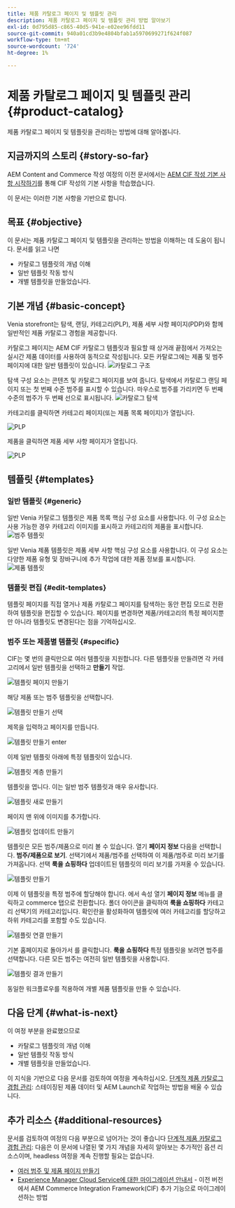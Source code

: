 ```yaml
---
title: 제품 카탈로그 페이지 및 템플릿 관리
description: 제품 카탈로그 페이지 및 템플릿 관리 방법 알아보기
exl-id: 0d795d85-c865-40d5-941e-e02ee96fdd11
source-git-commit: 940a01cd3b9e4804bfab1a5970699271f624f087
workflow-type: tm+mt
source-wordcount: '724'
ht-degree: 1%

---
```


# 제품 카탈로그 페이지 및 템플릿 관리 {#product-catalog}

제품 카탈로그 페이지 및 템플릿을 관리하는 방법에 대해 알아봅니다.

## 지금까지의 스토리 {#story-so-far}

AEM Content and Commerce 작성 여정의 이전 문서에서는 [AEM CIF 작성 기본 사항 시작하기](getting-started.md)를 통해 CIF 작성의 기본 사항을 학습했습니다.

이 문서는 이러한 기본 사항을 기반으로 합니다.

## 목표 {#objective}

이 문서는 제품 카탈로그 페이지 및 템플릿을 관리하는 방법을 이해하는 데 도움이 됩니다. 문서를 읽고 나면

* 카탈로그 템플릿의 개념 이해
* 일반 템플릿 작동 방식
* 개별 템플릿을 만들었습니다.

## 기본 개념 {#basic-concept}

Venia storefront는 탐색, 랜딩, 카테고리(PLP), 제품 세부 사항 페이지(PDP)와 함께 일반적인 제품 카탈로그 경험을 제공합니다.

카탈로그 페이지는 AEM CIF 카탈로그 템플릿과 필요할 때 상거래 끝점에서 가져오는 실시간 제품 데이터를 사용하여 동적으로 작성됩니다. 모든 카탈로그에는 제품 및 범주 페이지에 대한 일반 템플릿이 있습니다.
![카탈로그 구조](assets/catalog-structure.png)

탐색 구성 요소는 콘텐츠 및 카탈로그 페이지를 보여 줍니다. 탐색에서 카탈로그 랜딩 페이지 또는 첫 번째 수준 범주를 표시할 수 있습니다. 마우스로 범주를 가리키면 두 번째 수준의 범주가 두 번째 선으로 표시됩니다.
![카탈로그 탐색](assets/catalog-navigation.png)

카테고리를 클릭하면 카테고리 페이지(또는 제품 목록 페이지)가 열립니다.

![PLP](assets/catalog-plp.png)

제품을 클릭하면 제품 세부 사항 페이지가 열립니다.

![PLP](assets/catalog-pdp.png)

## 템플릿 {#templates}

### 일반 템플릿 {#generic}

일반 Venia 카탈로그 템플릿은 제품 목록 핵심 구성 요소를 사용합니다. 이 구성 요소는 사용 가능한 경우 카테고리 이미지를 표시하고 카테고리의 제품을 표시합니다.
![범주 템플릿](assets/category-template.png)

일반 Venia 제품 템플릿은 제품 세부 사항 핵심 구성 요소를 사용합니다. 이 구성 요소는 다양한 제품 유형 및 장바구니에 추가 작업에 대한 제품 정보를 표시합니다.
![제품 템플릿](assets/product-template.png)

### 템플릿 편집 {#edit-templates}

템플릿 페이지를 직접 열거나 제품 카탈로그 페이지를 탐색하는 동안 편집 모드로 전환하여 템플릿을 편집할 수 있습니다. 페이지를 변경하면 제품/카테고리의 특정 페이지뿐만 아니라 템플릿도 변경된다는 점을 기억하십시오.

### 범주 또는 제품별 템플릿 {#specific}

CIF는 몇 번의 클릭만으로 여러 템플릿을 지원합니다. 다른 템플릿을 만들려면 각 카테고리에서 일반 템플릿을 선택하고 **만들기** 작업.

![템플릿 페이지 만들기](assets/create-template-page.png)

해당 제품 또는 범주 템플릿을 선택합니다.

![템플릿 만들기 선택](assets/create-template-select.png)

제목을 입력하고 페이지를 만듭니다.

![템플릿 만들기 enter](assets/create-template-enter.png)

이제 일반 템플릿 아래에 특정 템플릿이 있습니다.

![템플릿 계층 만들기](assets/create-template-hierachry.png)

템플릿을 엽니다. 이는 일반 범주 템플릿과 매우 유사합니다.

![템플릿 새로 만들기](assets/create-template-new.png)

페이지 맨 위에 이미지를 추가합니다.

![템플릿 업데이트 만들기](assets/create-template-update.png)

템플릿은 모든 범주/제품으로 미리 볼 수 있습니다. 열기 **페이지 정보** 다음을 선택합니다. **범주/제품으로 보기**. 선택기에서 제품/범주를 선택하여 이 제품/범주로 미리 보기를 가져옵니다. 선택 **룩을 쇼핑하다** 업데이트된 템플릿의 미리 보기를 가져올 수 있습니다.

![템플릿 만들기 ](assets/create-template-picker.png)

이제 이 템플릿을 특정 범주에 할당해야 합니다. 에서 속성 열기 **페이지 정보** 메뉴를 클릭하고 commerce 탭으로 전환합니다. 폴더 아이콘을 클릭하여 **룩을 쇼핑하다** 카테고리 선택기의 카테고리입니다. 확인란을 활성화하여 템플릿에 여러 카테고리를 할당하고 하위 카테고리를 포함할 수도 있습니다.

![템플릿 연결 만들기](assets/create-template-associate.png)

기본 홈페이지로 돌아가서 를 클릭합니다. **룩을 쇼핑하다** 특정 템플릿을 보려면 범주를 선택합니다. 다른 모든 범주는 여전히 일반 템플릿을 사용합니다.

![템플릿 결과 만들기](assets/create-template-result.png)

동일한 워크플로우를 적용하여 개별 제품 템플릿을 만들 수 있습니다.

## 다음 단계 {#what-is-next}

이 여정 부분을 완료했으므로

* 카탈로그 템플릿의 개념 이해
* 일반 템플릿 작동 방식
* 개별 템플릿을 만들었습니다.

이 지식을 기반으로 다음 문서를 검토하여 여정을 계속하십시오. [단계적 제품 카탈로그 경험 관리](staged-catalog.md): 스테이징된 제품 데이터 및 AEM Launch로 작업하는 방법을 배울 수 있습니다.

## 추가 리소스 {#additional-resources}

문서를 검토하여 여정의 다음 부분으로 넘어가는 것이 좋습니다 [단계적 제품 카탈로그 경험 관리](staged-catalog.md): 다음은 이 문서에 나열된 몇 가지 개념을 자세히 알아보는 추가적인 옵션 리소스이며, headless 여정을 계속 진행할 필요는 없습니다.

* [여러 범주 및 제품 페이지 만들기](/help/commerce-cloud/authoring/multi-template-usage.md)
* [Experience Manager Cloud Service에 대한 마이그레이션 안내서](/help/commerce-cloud/migration.md) - 이전 버전에서 AEM Commerce Integration Framework(CIF) 추가 기능으로 마이그레이션하는 방법
